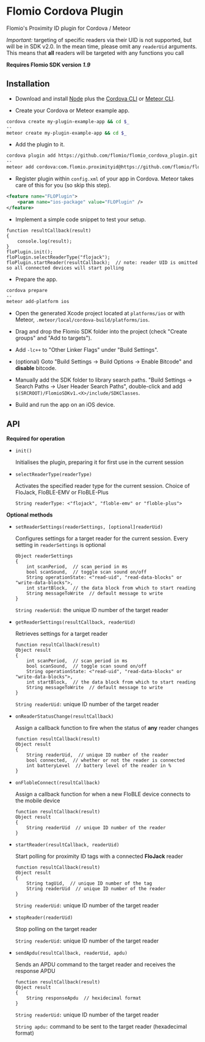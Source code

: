 # Flomio Cordova Plugin

Flomio's Proximity ID plugin for Cordova / Meteor

*Important:* targeting of specific readers via their UID is not supported, but will be in SDK v2.0. In the mean time, please omit any `readerUid` arguments. This means that **all** readers will be targeted with any functions you call

**Requires Flomio SDK version** ***1.9***

## Installation

- Download and install [Node](http://nodejs.org/) plus the [Cordova CLI](http://cordova.apache.org/docs/en/4.0.0/guide_cli_index.md.html) or [Meteor CLI](https://www.meteor.com/install).

- Create your Cordova or Meteor example app.

```bash
cordova create my-plugin-example-app && cd $_
--
meteor create my-plugin-example-app && cd $_
```

- Add the plugin to it.

```bash
cordova plugin add https://github.com/flomio/flomio_cordova_plugin.git
--
meteor add cordova:com.flomio.proximityid@https://github.com/flomio/flomio_cordova_plugin/tarball/<latest-commit-code>
```

- Register plugin within `config.xml` of your app in Cordova. Meteor takes care of this for you (so skip this step).

```xml
<feature name="FLOPlugin">
    <param name="ios-package" value="FLOPlugin" />
</feature>
```

- Implement a simple code snippet to test your setup.

```
function resultCallback(result)
{
	console.log(result);
}
floPlugin.init();
floPlugin.selectReaderType("flojack");
floPlugin.startReader(resultCallback);  // note: reader UID is omitted so all connected devices will start polling
```

- Prepare the app.

```bash
cordova prepare
--
meteor add-platform ios
```

- Open the generated Xcode project located at `platforms/ios` or with Meteor, `.meteor/local/cordova-build/platforms/ios`.

- Drag and drop the Flomio SDK folder into the project (check "Create groups" and "Add to targets").

- Add `-lc++` to "Other Linker Flags" under "Build Settings".

- (optional) Goto "Build Settings -> Build Options -> Enable Bitcode" and **disable** bitcode.

- Manually add the SDK folder to library search paths. "Build Settings -> Search Paths -> User Header Search Paths", double-click and add `$(SRCROOT)/FlomioSDKv1.<X>/include/SDKClasses`.

- Build and run the app on an iOS device.

## API

**Required for operation**

* `init()`

	Initialises the plugin, preparing it for first use in the current session
	
* `selectReaderType(readerType)`

	Activates the specified reader type for the current session. Choice of FloJack, FloBLE-EMV or FloBLE-Plus
	
	`String readerType: <"flojack", "floble-emv" or "floble-plus">`
	
**Optional methods**

* `setReaderSettings(readerSettings, [optional]readerUid)`

	Configures settings for a target reader for the current session. Every setting in `readerSettings` is optional
	
	```
	Object readerSettings
	{
		int scanPeriod,  // scan period in ms
		bool scanSound,  // toggle scan sound on/off
		String operationState: <"read-uid", "read-data-blocks" or "write-data-blocks">,
		int startBlock,  // the data block from which to start reading
		String messageToWrite  // default message to write
	}
	```
	`String readerUid:` the unique ID number of the target reader
	
* `getReaderSettings(resultCallback, readerUid)`

	Retrieves settings for a target reader
	
	```
	function resultCallback(result)
	Object result
	{
		int scanPeriod,  // scan period in ms
		bool scanSound,  // toggle scan sound on/off
		String operationState: <"read-uid", "read-data-blocks" or "write-data-blocks">,
		int startBlock,  // the data block from which to start reading
		String messageToWrite  // default message to write
	}
	```
	`String readerUid:` unique ID number of the target reader
	
* `onReaderStatusChange(resultCallback)`

	Assign a callback function to fire when the status of **any** reader changes
	
	```
	function resultCallback(result)
	Object result
	{
		String readerUid,  // unique ID number of the reader
		bool connected,  // whether or not the reader is connected
		int batteryLevel  // battery level of the reader in %
	}
	```
	
* `onFlobleConnect(resultCallback)`

	Assign a callback function for when a new FloBLE device connects to the mobile device

	```
	function resultCallback(result)
	Object result
	{
		String readerUid  // unique ID number of the reader
	}
	```

* `startReader(resultCallback, readerUid)`

	Start polling for proximity ID tags with a connected **FloJack** reader
	
	```
	function resultCallback(result)
	Object result
	{
		String tagUid,  // unique ID number of the tag
		String readerUid  // unique ID number of the reader
	}
	```
	`String readerUid:` unique ID number of the target reader
	
* `stopReader(readerUid)`

	Stop polling on the target reader
	
	`String readerUid:` unique ID number of the target reader
	
* `sendApdu(resultCallback, readerUid, apdu)`

	Sends an APDU command to the target reader and receives the response APDU
	
	```
	function resultCallback(result)
	Object result
	{
		String responseApdu  // hexidecimal format
	}
	```
	`String readerUid:` unique ID number of the target reader
	
	`String apdu:` command to be sent to the target reader (hexadecimal format)
	
